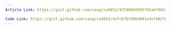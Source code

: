 ```yaml
---
Article Link: https://gist.github.com/sangita9853/9f59000d9957d5abf883a914890ec893

Code Link: https://gist.github.com/sangita9853/4efcb7bf806d091a3ef462768e8f7fba
---
```

